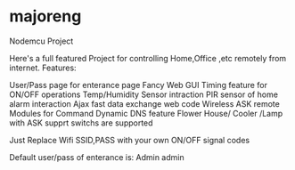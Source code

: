 # majoreng

Nodemcu Project

Here's a full featured Project for controlling Home,Office ,etc remotely from internet. Features:

User/Pass page for enterance page
Fancy Web GUI 
Timing feature for ON/OFF operations
Temp/Humidity Sensor intraction
PIR sensor of home alarm interaction
Ajax fast data exchange web code
Wireless ASK remote Modules for Command
Dynamic DNS feature
Flower House/ Cooler /Lamp with ASK supprt switchs are supported

Just Replace Wifi SSID,PASS with your own
ON/OFF signal codes

Default user/pass of enterance is:
Admin
admin

